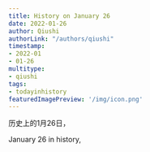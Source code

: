 ```yaml
---
title: History on January 26
date: 2022-01-26
author: Qiushi 
authorLink: "/authors/qiushi"
timestamp: 
- 2022-01
- 01-26
multitype: 
- qiushi
tags: 
- todayinhistory
featuredImagePreview: '/img/icon.png'
---
```









历史上的1月26日，

January 26 in history, 

<!--more-->

